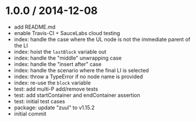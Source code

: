 
1.0.0 / 2014-12-08
==================

  * add README.md
  * enable Travis-CI + SauceLabs cloud testing
  * index: handle the case where the UL node is not the immediate parent of the LI
  * index: hoist the `lastBlock` variable out
  * index: handle the "middle" unwrapping case
  * index: handle the "insert after" case
  * index: handle the scenario where the final LI is selected
  * index: throw a TypeError if no node name is provided
  * index: re-use the `block` variable
  * test: add multi-P add/remove tests
  * test: add startContainer and endContainer assertion
  * test: initial test cases
  * package: update "zuul" to v1.15.2
  * initial commit
